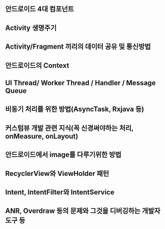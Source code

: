 


## 안드로이드 4대 컴포넌트


## Activity 생명주기


## Activity/Fragment 끼리의 데이터 공유 및 통신방법


## 안드로이드의 Context


## UI Thread/ Worker Thread / Handler / Message Queue



## 비동기 처리를 위한 방법(AsyncTask, Rxjava 등)



## 커스텀뷰 개발 관련 지식(꼭 신경써야하는 처리, onMeasure, onLayout)



## 안드로이드에서 image를 다루기위한 방법



## RecyclerView와 ViewHolder 패턴



## Intent, IntentFilter와 IntentService



## ANR, Overdraw 등의 문제와 그것을 디버깅하는 개발자 도구 등